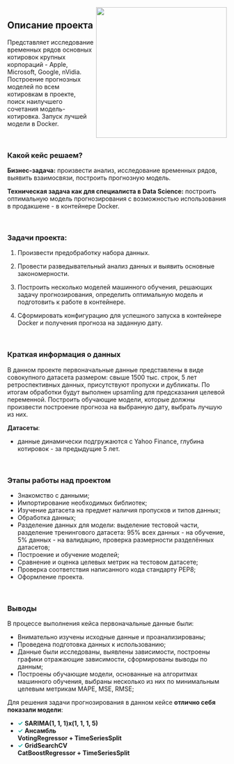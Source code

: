 

<center> <img src=https://previews.123rf.com/images/popovia/popovia1602/popovia160200275/51955530-stock-market-graph-and-bar-chart.jpg align="right" width="300"/> </center>

## Описание проекта

Представляет исследование временных рядов основных котировок крупных корпораций - Apple, Microsoft, Google, nVidia. Построение прогнозных моделей по всем котировкам в проекте, поиск наилучшего сочетания модель-котировка. Запуск лучшей модели в Docker. 

<br>

### Какой кейс решаем?

**Бизнес-задача:** произвести анализ, исследование временных рядов, выявить взаимосвязи, построить прогнозную модель.

**Техническая задача как для специалиста в Data Science:** построить оптимальную модель прогнозирования с возможностью использования в продакшене - в контейнере Docker.

<br>

### Задачи проекта:

1. Произвести предобработку набора данных.

2. Провести разведывательный анализ данных и выявить основные закономерности.

3. Построить несколько моделей машинного обучения, решающих задачу прогнозирования, определить оптимальную модель и подготовить к работе в контейнере.

5. Сформировать конфигурацию для успешного запуска в контейнере Docker и получения прогноза на заданную дату.


<br>



### Краткая информация о данных

В данном проекте первоначальные данные представлены в виде совокупного датасета размером: свыше 1500 тыс. строк, 5 лет ретроспективных данных, присутствуют пропуски и дубликаты. По итогам обработки будут выполнен upsamling для предсказания целевой переменной. Построить обучающие модели, которые должны произвести построение прогноза на выбранную дату, выбрать лучшую из них.

**Датасеты**:

* данные динамически подгружаются с Yahoo Finance, глубина котировок - за предыдущие 5 лет.

<br>

### Этапы работы над проектом
- Знакомство с данными;
- Импортирование необходимых библиотек;
- Изучение датасета на предмет наличия пропусков и типов данных;
- Обработка данных;
- Разделение данных для модели: выделение тестовой части, разделение тренингового датасета: 95% всех данных - на обучение, 5% данных - на валидацию, проверка размерности разделённых датасетов;
- Построение и обучение моделей;
- Сравнение и оценка целевых метрик на тестовом датасете;
- Проверка соответствия написанного кода стандарту PEP8;
- Оформление проекта.

<br>


### Выводы
В процессе выполнения кейса первоначальные данные были:
* Внимательно изучены исходные данные и проанализированы;
* Проведена подготовка данных к использованию;
* Данные были исследованы, выявлены зависимости, построены графики отражающие зависимости, сформированы выводы по данным;
* Построены обучающие модели, основанные на алгоритмах машинного обучения, выбраны несколько из них по минимальным целевым метрикам MAPE, MSE, RMSE;

Для решения задачи прогнозирования в данном кейсе **отлично себя показали модели**:

* <font color=LightSeaGreen>**&check;**</font> **SARIMA(1, 1, 1)x(1, 1, 1, 5)**
* <font color=LightSeaGreen>**&check;**</font> **Ансамбль<br>VotingRegressor + TimeSeriesSplit**
* <font color=LightSeaGreen>**&check;**</font> **GridSearchCV<br>CatBoostRegressor + TimeSeriesSplit**


<br>
